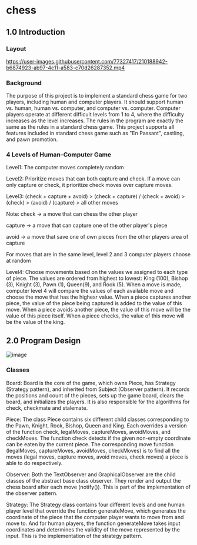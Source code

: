 # chess
## 1.0 Introduction
### Layout


https://user-images.githubusercontent.com/77327417/210188942-b6874923-ab97-4c11-a583-c70d26287352.mp4


### Background
<p>The purpose of this project is to implement a standard chess game for two players, including
human and computer players. It should support human vs. human, human vs. computer, and
computer vs. computer. Computer players operate at different difficult levels from 1 to 4,
where the difficulty increases as the level increases. The rules in the program are exactly the
same as the rules in a standard chess game. This project supports all features included in standard chess game such as "En Passant", castling, and pawn promotion.</p>

### 4 Levels of Human-Computer Game
<p> Level1: The computer moves completely random</p>
<p> Level2: Prioritize moves that can both capture and check. If a move can only capture or check, it prioritize check moves over capture moves. </p>
<p> Level3: (check + capture + avoid)  > (check + capture) / (check + avoid) > (check) > (avoid) / (capture) > all other moves </p>
<p> Note: check -> a move that can chess the other player</p>
<p>       capture -> a move that can capture one of the other player's piece</p>
<p>       avoid -> a move that save one of own pieces from the other players area of capture</p>
<p>       For moves that are in the same level, level 2 and 3 computer players choose at random</p>
<p> Level4: Choose movements based on the values we
assigned to each type of piece. The values are ordered from highest to lowest: King (100),
Bishop (3), Knight (3), Pawn (1), Queen(9), and Rook (5). When a move is made, computer level 4 will
compare the values of each available move and choose the move that has the highesr value. When a piece captures another piece, the value of
the piece being captured is added to the value of this move. When a piece avoids another
piece, the value of this move will be the value of this piece itself. When a piece checks, the
value of this move will be the value of the king.</p>

## 2.0 Program Design
![image](https://user-images.githubusercontent.com/77327417/210194909-f7bb1d4a-f1db-4ad6-a535-90aaf2abab9a.png)

### Classes
<p>Board: 
Board is the core of the game, which owns Piece, has Strategy (Strategy pattern),
and inherited from Subject (Observer pattern). It records the positions and count of the
pieces, sets up the game board, clears the board, and initializes the players. It is also
responsible for the algorithms for check, checkmate and stalemate.</p>
<p>Piece: 
The class Piece contains six different child classes corresponding to the Pawn, Knight,
Rook, Bishop, Queen and King. Each overrides a version of the function check,
legalMoves, captureMoves, avoidMoves, and checkMoves. The function
check detects if the given non-empty coordinate can be eaten by the current piece. The
corresponding move function (legalMoves, captureMoves, avoidMoves,
checkMoves) is to find all the moves (legal moves, capture moves, avoid moves, check
moves) a piece is able to do respectively.</p>
<p>Observer: 
Both the TextObserver and GraphicalObserver are the child classes of the abstract
base class observer. They render and output the chess board after each move
(notify()). This is part of the implementation of the observer pattern.</p>
<p>Strategy: 
The Strategy class contains four different levels and one human player level that override
the function generateMove, which generates the coordinate of the piece that the computer
player wants to move from and move to. And for human players, the function
generateMove takes input coordinates and determines the validity of the move
represented by the input. This is the implementation of the strategy pattern.</p>
